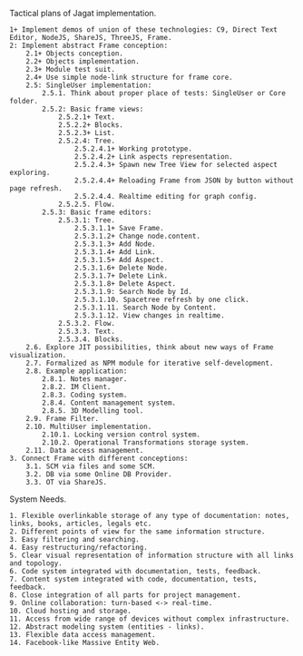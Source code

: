 Tactical plans of Jagat implementation.

	1+ Implement demos of union of these technologies: C9, Direct Text Editor, NodeJS, ShareJS, ThreeJS, Frame.
	2: Implement abstract Frame conception:
		2.1+ Objects conception.
		2.2+ Objects implementation.
		2.3+ Module test suit.
		2.4+ Use simple node-link structure for frame core.
		2.5: SingleUser implementation:
			2.5.1. Think about proper place of tests: SingleUser or Core folder.
			2.5.2: Basic frame views:
				2.5.2.1+ Text.
				2.5.2.2+ Blocks.
				2.5.2.3+ List.
				2.5.2.4: Tree.
					2.5.2.4.1+ Working prototype.
					2.5.2.4.2+ Link aspects representation.
					2.5.2.4.3+ Spawn new Tree View for selected aspect exploring.
					2.5.2.4.4+ Reloading Frame from JSON by button without page refresh.
					2.5.2.4.4. Realtime editing for graph config.
				2.5.2.5. Flow.
			2.5.3: Basic frame editors:
				2.5.3.1: Tree.
					2.5.3.1.1+ Save Frame.
					2.5.3.1.2+ Change node.content.
					2.5.3.1.3+ Add Node.
					2.5.3.1.4+ Add Link.
					2.5.3.1.5+ Add Aspect.
					2.5.3.1.6+ Delete Node.
					2.5.3.1.7+ Delete Link.
					2.5.3.1.8+ Delete Aspect.
					2.5.3.1.9: Search Node by Id.
					2.5.3.1.10. Spacetree refresh by one click.
					2.5.3.1.11. Search Node by Content.
					2.5.3.1.12. View changes in realtime.
				2.5.3.2. Flow.
				2.5.3.3. Text.
				2.5.3.4. Blocks.
		2.6. Explore JIT possibilities, think about new ways of Frame visualization.
		2.7. Formalized as NPM module for iterative self-development.
		2.8. Example application:
			2.8.1. Notes manager.
			2.8.2. IM Client.
			2.8.3. Coding system.
			2.8.4. Content management system.
			2.8.5. 3D Modelling tool.
		2.9. Frame Filter.
		2.10. MultiUser implementation.
			2.10.1. Locking version control system.
			2.10.2. Operational Transformations storage system.
		2.11. Data access management.
	3. Connect Frame with different conceptions:
		3.1. SCM via files and some SCM.
		3.2. DB via some Online DB Provider.
		3.3. OT via ShareJS.

System Needs.

	1. Flexible overlinkable storage of any type of documentation: notes, links, books, articles, legals etc.
	2. Different points of view for the same information structure.
	3. Easy filtering and searching.
	4. Easy restructuring/refactoring.
	5. Clear visual representation of information structure with all links and topology.
	6. Code system integrated with documentation, tests, feedback.
	7. Content system integrated with code, documentation, tests, feedback.
	8. Close integration of all parts for project management.
	9. Online collaboration: turn-based <-> real-time.
	10. Cloud hosting and storage.
	11. Access from wide range of devices without complex infrastructure.
	12. Abstract modeling system (entities - links).
	13. Flexible data access management.
	14. Facebook-like Massive Entity Web.